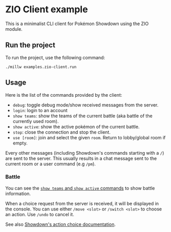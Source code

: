 # ZIO Client example

This is a minimalist CLI client for Pokémon Showdown using the ZIO module.

## Run the project

To run the project, use the following command:

```shell
./millw examples.zio-client.run
```

## Usage

Here is the list of the commands provided by the client:

- `debug`: toggle debug mode/show received messages from the server.
- `login`: login to an account
- `show teams`: show the teams of the current battle (aka battle of the currently used room).
- `show active`: show the active pokémon of the current battle.
- `stop`: close the connection and stop the client.
- `use [room]`: join and select the given `room`. Return to lobby/global room if empty.

Every other messages (including Showdown's commands starting with a `/`) are sent to the server.
This usually results in a chat message sent to the current room or a user command (e.g `/pm`).

### Battle

You can see the [`show teams` and `show active` commands](#usage) to show battle information.

When a choice request from the server is received, it will be displayed in the console.
You can use either `/move <slot>` or `/switch <slot>` to choose an action. Use `/undo` to cancel it.

See also [Showdown's action choice documentation](https://github.com/smogon/pokemon-showdown/blob/master/sim/SIM-PROTOCOL.md#possible-choices).

